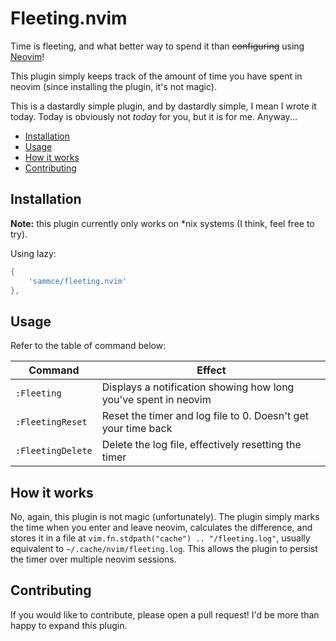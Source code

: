 # Fleeting.nvim

Time is fleeting, and what better way to spend it than ~~configuring~~ using [Neovim](https://github.com/neovim/neovim)!

This plugin simply keeps track of the amount of time you have spent in neovim (since installing the plugin, it's not magic).

This is a dastardly simple plugin, and by dastardly simple, I mean I wrote it today.
Today is obviously not _today_ for you, but it is for me. Anyway...

- [Installation](#installation)
- [Usage](#usage)
- [How it works](#how-it-works)
- [Contributing](#contributing)

## Installation

**Note:** this plugin currently only works on \*nix systems (I think, feel free to try).

Using lazy:

```lua
{
    'sammce/fleeting.nvim'
},
```

## Usage

Refer to the table of command below:

| Command           | Effect                                                          |
| ----------------- | --------------------------------------------------------------- |
| `:Fleeting`       | Displays a notification showing how long you've spent in neovim |
| `:FleetingReset`  | Reset the timer and log file to 0. Doesn't get your time back   |
| `:FleetingDelete` | Delete the log file, effectively resetting the timer            |

## How it works

No, again, this plugin is not magic (unfortunately). The plugin simply marks the time when you enter and leave neovim, calculates the difference, and stores it in a file at `vim.fn.stdpath("cache") .. "/fleeting.log"`, usually equivalent to `~/.cache/nvim/fleeting.log`. This allows the plugin to persist the timer over multiple neovim sessions.

## Contributing

If you would like to contribute, please open a pull request! I'd be more than happy to expand this plugin.
